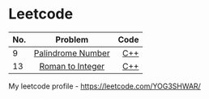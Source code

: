 # Leetcode

| No. |                                Problem                                |                             Code |
| :-- | :-------------------------------------------------------------------: | -------------------------------: |
| 9   | [Palindrome Number](https://leetcode.com/problems/palindrome-number/) | [C++](./9.palindrome-number.cpp) |
| 13  |  [Roman to Integer](https://leetcode.com/problems/roman-to-integer/)  |   [C++](13.roman-to-integer.cpp) |

My leetcode profile - https://leetcode.com/YOG3SHWAR/
